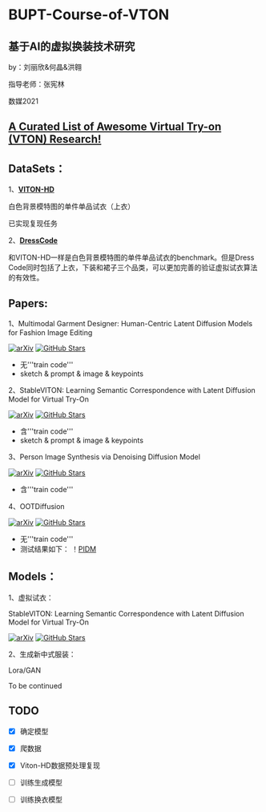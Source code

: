 # BUPT-Course-of-VTON
  基于AI的虚拟换装技术研究
  --------------------
  by：刘丽欣&何晶&洪翱
  
  指导老师：张宪林
  
  数媒2021
  
## [**A Curated List of Awesome Virtual Try-on (VTON) Research!**](https://github.com/minar09/awesome-virtual-try-on)

## DataSets：
1、[**VITON-HD**](https://github.com/shadow2496/VITON-HD)

白色背景模特图的单件单品试衣（上衣）

已实现复现任务

2、[**DressCode**](https://github.com/aimagelab/dress-code)

和VITON-HD一样是白色背景模特图的单件单品试衣的benchmark。但是Dress Code同时包括了上衣，下装和裙子三个品类，可以更加完善的验证虚拟试衣算法的有效性。

## Papers:

1、Multimodal Garment Designer: Human-Centric Latent Diffusion Models for Fashion Image Editing

[![arXiv](https://img.shields.io/badge/arXiv-Paper-<COLOR>.svg)](https://arxiv.org/pdf/2304.02051.pdf)
[![GitHub Stars](https://img.shields.io/github/stars/aimagelab/multimodal-garment-designer?style=social)](https://github.com/aimagelab/multimodal-garment-designer)

- 无'''train code'''
- sketch & prompt & image & keypoints

  

2、StableVITON: Learning Semantic Correspondence with Latent Diffusion Model for Virtual Try-On

[![arXiv](https://img.shields.io/badge/arXiv-Paper-<COLOR>.svg)](https://arxiv.org/pdf/2312.01725.pdf)
[![GitHub Stars](https://img.shields.io/github/stars/rlawjdghek/StableVITON?style=social)](https://github.com/rlawjdghek/StableVITON?tab=readme-ov-file)

- 含'''train code'''
- sketch & prompt & image & keypoints
  


3、Person Image Synthesis via Denoising Diffusion Model

[![arXiv](https://img.shields.io/badge/arXiv-Paper-<COLOR>.svg)](https://arxiv.org/pdf/2211.12500.pdf)
[![GitHub Stars](https://img.shields.io/github/stars/ankanbhunia/PIDM?style=social)](https://github.com/ankanbhunia/PIDM)

- 含'''train code'''
  


4、OOTDiffusion

[![arXiv](https://img.shields.io/badge/arXiv-Paper-<COLOR>.svg)](https://arxiv.org/pdf/2403.01779.pdf)
[![GitHub Stars](https://img.shields.io/github/stars/levihsu/OOTDiffusion?style=social)](https://github.com/levihsu/OOTDiffusion)

- 无'''train code'''
- 测试结果如下：
！[PIDM](https://imgur.com/Id7jTLa)

## Models：
1、虚拟试衣：

StableVITON: Learning Semantic Correspondence with Latent Diffusion Model for Virtual Try-On

[![arXiv](https://img.shields.io/badge/arXiv-Paper-<COLOR>.svg)](https://arxiv.org/pdf/2312.01725.pdf)
[![GitHub Stars](https://img.shields.io/github/stars/rlawjdghek/StableVITON?style=social)](https://github.com/rlawjdghek/StableVITON?tab=readme-ov-file)

2、生成新中式服装：

Lora/GAN

To be continued

## TODO
- [x] 确定模型
- [x] 爬数据
- [x] Viton-HD数据预处理复现
- [ ] 训练生成模型
- [ ] 训练换衣模型
      
